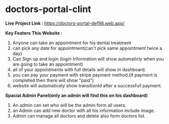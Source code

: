 # doctors-portal-clint

**Live Project Link :** https://doctors-portal-def98.web.app/


**Key Featers This Website :**
1. Anyone can take an appointment for his dental treatment
2. can pick any date for appointment(can't pick same appointment twice a day)
3. Can Sign up and login (login Information will show automaticly when you are going to take an appointment)
4. all of your appointments with full details will show in dashboard.
5. you can pay your payment with stripe payment method.(if payment is completed then there will show "paid")
6. website will automaticely show transitionId after a successfull payment.

**Spacial Admin Panel(only an admin will find this on his dashboard)**
 
 1. An admin can set who will be the admin form all users.
 2. an Admin can add new doctor with all his information include image.
 3. Admin can manage all doctors and delete also form doctors list.
